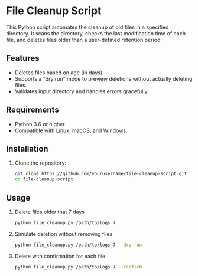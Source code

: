 # File Cleanup Script

This Python script automates the cleanup of old files in a specified directory. It scans the directory, checks the last modification time of each file, and deletes files older than a user-defined retention period.

## Features
- Deletes files based on age (in days).
- Supports a "dry run" mode to preview deletions without actually deleting files.
- Validates input directory and handles errors gracefully.

## Requirements
- Python 3.6 or higher
- Compatible with Linux, macOS, and Windows.

## Installation
1. Clone the repository:
   ```bash
   git clone https://github.com/yourusername/file-cleanup-script.git
   cd file-cleanup-script

## Usage
1. Delete files older that 7 days
    ```bash
    python file_cleanup.py /path/to/logs 7

2. Simulate deletion without removing files
    ```bash
    python file_cleanup.py /path/to/logs 7 --dry-run

3. Delete with confirmation for each file
    ```bash
    python file_cleanup.py /path/to/logs 7 --confirm

